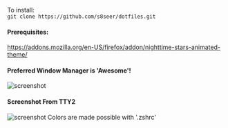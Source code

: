 
To install:  
 ```git clone https://github.com/s8seer/dotfiles.git```

#### Prerequisites:
https://addons.mozilla.org/en-US/firefox/addon/nighttime-stars-animated-theme/

#### Preferred Window Manager is 'Awesome'!
![screenshot](./.config/awesome/themes/buoyance/screenshot.png "Woaa, Amazing!")
 
#### Screenshot From TTY2
![screenshot](./meta/screenshots/TTY2.png "Fanatical!!")
Colors are made possible with '.zshrc'
